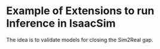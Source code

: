# Example of Extensions to run Inference in IsaacSim

The idea is to validate models for closing the Sim2Real gap.